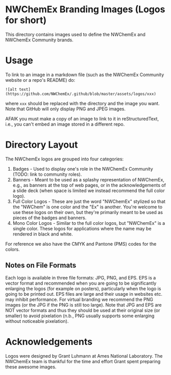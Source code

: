 # NWChemEx Branding Images (Logos for short)

This directory contains images used to define the NWChemEx and NWChemEx
Community brands.

# Usage

To link to an image in a markdown file (such as the NWChemEx Community website
or a repo's README) do:

```
![alt text](https://github.com/NWChemEx/.github/blob/master/assets/logos/xxx)
```

where `xxx` should be replaced with the directory and the image you want. Note
that GitHub will only display PNG and JPEG images.

AFAIK you must make a copy of an image to link to it in reStructuredText, i.e.,
you can't embed an image stored in a different repo.

# Directory Layout

The NWChemEx logos are grouped into four categories:

1. Badges - Used to display one's role in the NWChemEx Community (TODO: link to
   community roles).
2. Banners - Meant to be used as a splashy representation of NWChemEx, e.g.,
   as banners at the top of web pages, or in the acknowledgements of a slide
   deck (when space is limited we instead recommend the full color logo).
3. Full Color Logos - These are just the word "NWChemEx" stylized so that the
   "NWChem" is one color and the "Ex" is another. You're welcome to use these
   logos on their own, but they're primarily meant to be used as pieces of the
   badges and banners.
4. Mono Color Logos - Similar to the full color logos, but "NWChemEx" is a
   single color. These logos for applications where
   the name may be rendered in black and white.

For reference we also have the CMYK and Pantone (PMS) codes for the colors.

## Notes on File Formats

Each logo is available in three file formats: JPG, PNG, and EPS. EPS is a
vector format and recommended when you are going to be significantly enlarging
the logos (for example on posters), particularly when the logo is going to be
printed out. EPS files are large and their usage in websites etc. may inhibit
performance. For virtual branding we recommend the PNG images (or the JPG if
the PNG is still too large). Note that JPG and EPS are NOT vector formats and
thus they should be used at their original size (or smaller) to avoid
pixelation (n.b., PNG usually supports some enlarging without noticeable pixelation).

# Acknowledgements

Logos were designed by Grant Luhmann at Ames National Laboratory. The NWChemEx
team is thankful for the time and effort Grant spent preparing these awesome
images.
